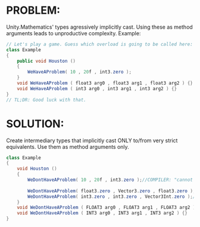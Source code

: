 # PROBLEM:
Unity.Mathematics' types agressively implicitly cast. Using these as method arguments leads to unproductive complexity.
Example:
```C#
// Let's play a game. Guess which overload is going to be called here:
class Example
{
    public void Houston ()
    {
        WeHaveAProblem( 10 , 20f , int3.zero );
    }
    void WeHaveAProblem ( float3 arg0 , float3 arg1 , float3 arg2 ) {}
    void WeHaveAProblem ( int3 arg0 , int3 arg1 , int3 arg2 ) {}
}
// TL;DR: Good luck with that.
```

# SOLUTION:
Create intermediary types that implicitly cast ONLY to/from very strict equivalents. Use them as method arguments only.
```C#
class Example
{
    void Houston ()
    {
        WeDontHaveAProblem( 10 , 20f , int3.zero );//COMPILER: "cannot convert from int to FLOAT3"
        
        WeDontHaveAProblem( float3.zero , Vector3.zero , float3.zero );// OK
        WeDontHaveAProblem( int3.zero , int3.zero , Vector3Int.zero );// OK
    }
    void WeDontHaveAProblem ( FLOAT3 arg0 , FLOAT3 arg1 , FLOAT3 arg2 ) {}
    void WeDontHaveAProblem ( INT3 arg0 , INT3 arg1 , INT3 arg2 ) {}
}
```
